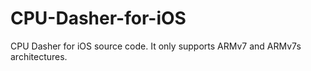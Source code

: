 # CPU-Dasher-for-iOS
CPU Dasher for iOS source code. It only supports ARMv7 and ARMv7s architectures.
